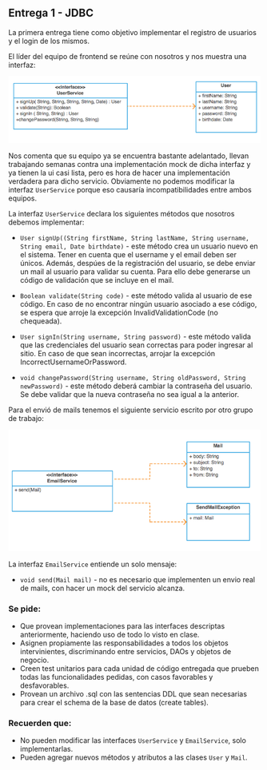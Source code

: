 ## Entrega 1 - JDBC

La primera entrega tiene como objetivo implementar el registro de usuarios y el login de los mismos. 

El líder del equipo de frontend se reúne con nosotros y nos muestra una interfaz:

![UserService](UserService.png)

Nos comenta que su equipo ya se encuentra bastante adelantado, llevan trabajando semanas contra una implementación mock de dicha interfaz y ya tienen la ui casi lista, pero es hora de hacer una implementación verdadera para dicho servicio. Obviamente no podemos modificar la interfaz `UserService` porque eso causaría incompatibilidades entre ambos equipos.

La interfaz `UserService` declara los siguientes métodos que nosotros debemos implementar:

- `User signUp((String firstName, String lastName, String username, String email, Date birthdate)` - este método crea un usuario nuevo en el sistema. Tener en cuenta que el username y el email deben ser únicos. Además, despúes de la registración del usuario, se debe enviar un mail al usuario para validar su cuenta. Para ello debe generarse un código de validación que se incluye en el mail.  

- `Boolean validate(String code)` - este método valida al usuario de ese código.  En caso de no encontrar ningún usuario asociado a ese código, se espera que arroje la excepción InvalidValidationCode (no chequeada). 

- `User signIn(String username, String password)` - este método valida que las credenciales del usuario sean correctas para poder ingresar al sitio. En caso de que sean incorrectas, arrojar la excepción IncorrectUsernameOrPassword.

- `void changePassword(String username, String oldPassword, String newPassword)` - este método deberá cambiar la contraseña del usuario. Se debe validar que la nueva contraseña no sea igual a la anterior.


Para el envió de mails tenemos el siguiente servicio escrito por otro grupo de trabajo:

![EmailService](EmailService.png)

La interfaz `EmailService` entiende un solo mensaje:

- `void send(Mail mail)` - no es necesario que implementen un envio real de mails, con hacer un mock del servicio alcanza. 

### Se pide:
- Que provean implementaciones para las interfaces descriptas anteriormente, haciendo uso de todo lo visto en clase.
- Asignen propiamente las responsabilidades a todos los objetos intervinientes, discriminando entre servicios, DAOs y objetos de negocio.
- Creen test unitarios para cada unidad de código entregada que prueben todas las funcionalidades pedidas, con casos favorables y desfavorables.
- Provean un archivo .sql con las sentencias DDL que sean necesarias para crear el schema de la base de datos (create tables).

### Recuerden que:
- No pueden modificar las interfaces `UserService` y `EmailService`, solo implementarlas.
- Pueden agregar nuevos métodos y atributos a las clases `User` y `Mail`.
